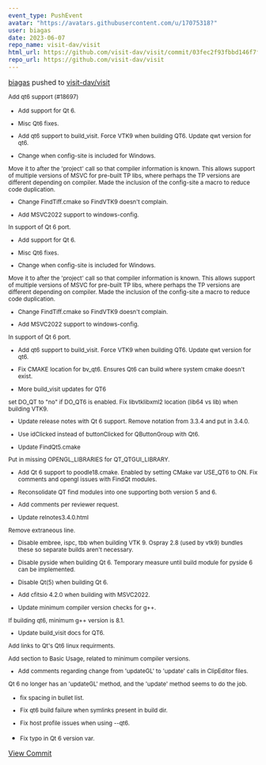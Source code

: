 ```yaml
---
event_type: PushEvent
avatar: "https://avatars.githubusercontent.com/u/17075318?"
user: biagas
date: 2023-06-07
repo_name: visit-dav/visit
html_url: https://github.com/visit-dav/visit/commit/03fec2f93fbbd146f7f3d28c1ece5d8646da232b
repo_url: https://github.com/visit-dav/visit
---
```


<a href='https://github.com/biagas' target='_blank'>biagas</a> pushed to <a href='https://github.com/visit-dav/visit' target='_blank'>visit-dav/visit</a>

<small>Add qt6 support (#18697)

* Add support for Qt 6.

* Misc Qt6 fixes.

* Add qt6 support to build_visit.
Force VTK9 when building QT6.
Update qwt version for qt6.

* Change when config-site is included for Windows.

Move it to after the 'project' call so that compiler information is known.
This allows support of multiple versions of MSVC for pre-built TP libs, where perhaps the TP versions are different depending on compiler.
Made the inclusion of the config-site a macro to reduce code duplication.

* Change FindTiff.cmake so FindVTK9 doesn't complain.

* Add MSVC2022 support to windows-config.

In support of Qt 6 port.

* Add support for Qt 6.

* Misc Qt6 fixes.

* Change when config-site is included for Windows.

Move it to after the 'project' call so that compiler information is known.
This allows support of multiple versions of MSVC for pre-built TP libs, where perhaps the TP versions are different depending on compiler.
Made the inclusion of the config-site a macro to reduce code duplication.

* Change FindTiff.cmake so FindVTK9 doesn't complain.

* Add MSVC2022 support to windows-config.

In support of Qt 6 port.

* Add qt6 support to build_visit.
Force VTK9 when building QT6.
Update qwt version for qt6.

* Fix CMAKE location for bv_qt6.
Ensures Qt6 can build where system cmake doesn't exist.

* More build_visit updates for QT6

set DO_QT to "no" if DO_QT6 is enabled.
Fix libvtklibxml2 location (lib64 vs lib) when building VTK9.

* Update release notes with Qt 6 support.
Remove notation from 3.3.4 and put in 3.4.0.

* Use idClicked instead of buttonClicked for QButtonGroup with Qt6.

* Update FindQt5.cmake

Put in missing OPENGL_LIBRARIES for QT_QTGUI_LIBRARY.

* Add Qt 6 support to poodle18.cmake.
Enabled by setting CMake var USE_QT6 to ON.
Fix comments and opengl issues with FindQt modules.

* Reconsolidate QT find modules into one supporting both version 5 and 6.

* Add comments per reviewer request.

* Update relnotes3.4.0.html

Remove extraneous line.

* Disable embree, ispc, tbb when building VTK 9.
Ospray 2.8 (used by vtk9) bundles these so separate builds aren't necessary.

* Disable pyside when building Qt 6.
Temporary measure until build module for pyside 6 can be implemented.

* Disable Qt(5) when building Qt 6.

* Add cfitsio 4.2.0 when building with MSVC2022.

* Update minimum compiler version checks for g++.

If building qt6, minimum g++ version is 8.1.

* Update build_visit docs for QT6.

Add links to Qt's Qt6 linux requirments.

Add section to Basic Usage, related to minimum compiler versions.

* Add comments regarding change from 'updateGL' to 'update' calls in ClipEditor files.

Qt 6 no longer has an 'updateGL' method, and the 'update' method seems to do the job.

* fix spacing in bullet list.

* Fix qt6 build failure when symlinks present in build dir.

* Fix host profile issues when using --qt6.

* Fix typo in Qt 6 version var.</small>

<a href='https://github.com/visit-dav/visit/commit/03fec2f93fbbd146f7f3d28c1ece5d8646da232b' target='_blank'>View Commit</a>